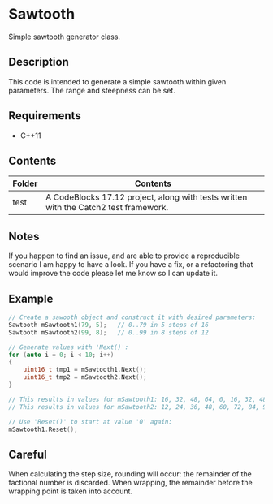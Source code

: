 # Sawtooth
Simple sawtooth generator class.

## Description
This code is intended to generate a simple sawtooth within given parameters. The range and steepness can be set.

## Requirements
- C++11

## Contents
| Folder | Contents |
| ------ | -------- |
| test | A CodeBlocks 17.12 project, along with tests written with the Catch2 test framework. |

## Notes
If you happen to find an issue, and are able to provide a reproducible scenario I am happy to have a look. If you have a fix, or a refactoring that would improve the code please let me know so I can update it.

## Example
```cpp
// Create a sawooth object and construct it with desired parameters:
Sawtooth mSawtooth1(79, 5);   // 0..79 in 5 steps of 16
Sawtooth mSawtooth2(99, 8);   // 0..99 in 8 steps of 12

// Generate values with 'Next()':
for (auto i = 0; i < 10; i++)
{
    uint16_t tmp1 = mSawtooth1.Next();
    uint16_t tmp2 = mSawtooth2.Next();
}

// This results in values for mSawtooth1: 16, 32, 48, 64, 0, 16, 32, 48, 64, 0.
// This results in values for mSawtooth2: 12, 24, 36, 48, 60, 72, 84, 96, 8, 20.

// Use 'Reset()' to start at value '0' again:
mSawtooth1.Reset();
```

## Careful
When calculating the step size, rounding will occur: the remainder of the factional number is discarded.
When wrapping, the remainder before the wrapping point is taken into account.
